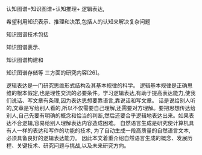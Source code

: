 



认知图谱=知识图谱+认知推理+ 逻辑表达,



希望利用知识表示、推理和决策,包括人的认知来解决复杂问题



知识图谱技术包括

知识图谱表示、 

知识图谱构建和

知识图谱存储等		三方面的研究内容[26]。



逻辑表达是一门研究思维形式结构及其基本规律的科学。 逻辑基本规律是正确思维的根本假定,也是理性交流的必要条件。学习逻辑表达,有助于提高表达能力,使我们说话、写文章有条理,因为表达思想要靠语言,靠说话和写文章。
话是说给别人听的,文章是写给别人看的,所以不仅需要自己理解,还需要对方理解。要把思想传达给别人,自己先要有明确的概念和恰当的判断,然后还要合乎逻辑地表达出来。如果表达不合逻辑,容易给别人理解表达内容造成困难。 
自然语言生成是研究使计算机具有人一样的表达和写作的功能的技术, 为了自动生成一段高质量的自然语言文本, 必须具备良好的逻辑表达能力。 因此本文着重介绍自然语言生成的概念、发展历程、关键技术、研究问题与挑战,以及未来研究方向。
